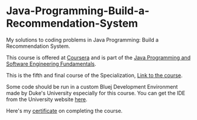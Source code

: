 # Java-Programming-Build-a-Recommendation-System
My solutions to coding problems in Java Programming: Build a Recommendation System.

This course is offered at <a href="https://www.coursera.org">Coursera</a> and is part of the <a href="https://www.coursera.org/specializations/java-programming">Java Programming and Software Engineering Fundamentals</a>.

This is the fifth and final course of the Specialization, <a href="https://www.coursera.org/learn/java-programming">Link to the course</a>.

Some code should be run in a custom Bluej Development Environment made by Duke's University especially for this course. You can get the IDE from the University website <a href="http://www.dukelearntoprogram.com/downloads/bluej.php?course=2">here</a>.

Here's my <a href = "https://www.coursera.org/account/accomplishments/records/9E2V8TTWNR84">certificate</a> on completing the course.
